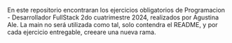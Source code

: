 En este repositorio encontraran los ejercicios obligatorios de Programacion - Desarrollador FullStack 2do cuatrimestre 2024, realizados por Agustina Ale.
La main no será utilizada como tal, solo contendra el README, y por cada ejercicio entregable, creeare una nueva rama.
